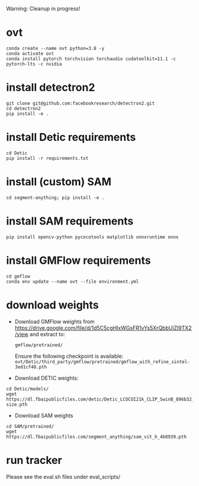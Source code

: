 Warning: Cleanup in progress!

# ovt
```
conda create --name ovt python=3.8 -y
conda activate ovt
conda install pytorch torchvision torchaudio cudatoolkit=11.1 -c pytorch-lts -c nvidia
```

# install detectron2
```
git clone git@github.com:facebookresearch/detectron2.git
cd detectron2
pip install -e .
```

# install Detic requirements
```
cd Detic
pip install -r requirements.txt
```

# install (custom) SAM
```
cd segment-anything; pip install -e .
```

# install SAM requirements
```
pip install opencv-python pycocotools matplotlib onnxruntime onnx
```

# install GMFlow requirements
```
cd gmflow
conda env update --name ovt --file environment.yml
```

# download weights
- Download GMFlow weights from https://drive.google.com/file/d/1d5C5cgHIxWGsFR1vYs5XrQbbUiZl9TX2/view and extract to:
  ```
  gmflow/pretrained/
  ```
  Ensure the following checkpoint is available: `ovt/Detic/third_party/gmflow/pretrained/gmflow_with_refine_sintel-3ed1cf48.pth`

- Download DETIC weights:
```
cd Detic/models/
wget https://dl.fbaipublicfiles.com/detic/Detic_LCOCOI21k_CLIP_SwinB_896b32_4x_ft4x_max-size.pth
```
- Download SAM weights
```
cd SAM/pretrained/
wget https://dl.fbaipublicfiles.com/segment_anything/sam_vit_h_4b8939.pth
```

# run tracker
Please see the eval.sh files under eval_scripts/
